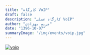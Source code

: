 ```yaml
---
title: "کارگاه VoIP"
draft: false
description: "کارگاه عملی VoIP"
author: "مریم بهزادی"
date: "1396-10-07"
summaryImage: "/img/events/voip.jpg"
---
```


[![voip](../../img/events/voip.jpg)](../../img/events/voip.jpg)
